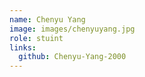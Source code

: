 ```yaml
---
name: Chenyu Yang
image: images/chenyuyang.jpg
role: stuint
links:
  github: Chenyu-Yang-2000
---
```


